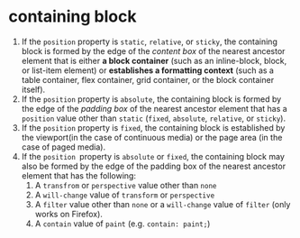 # containing block

1. If the `position` property is `static`, `relative`, or `sticky`, the containing block is formed by the edge of the *content box* of the nearest ancestor element that is either **a block container** (such as an inline-block, block, or list-item element) or **establishes a formatting context** (such as a table container, flex container, grid container, or the block container itself).
2. If the `position` property is `absolute`, the containing block is formed by the edge of the *padding box* of the nearest ancestor element that has a `position` value other than `static` (`fixed`, `absolute`, `relative`, or `sticky`).
3. If the `position` property is `fixed`, the containing block is established by the viewport(in the case of continuous media) or the page area (in the case of paged media).
4. If the `position `property is `absolute` or `fixed`, the containing block may also be formed by the edge of the padding box of the nearest ancestor element that has the following:
   1. A `transfrom` or `perspective` value other than `none`
   2. A `will-change` value of `transform` or `perspective`
   3. A `filter` value other than `none` or a `will-change` value of `filter` (only works on Firefox).
   4. A `contain` value of `paint` (e.g. `contain: paint;`)

